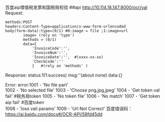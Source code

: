 百度aip增值税发票和国税局校验
##api http://10.114.18.147:8000/ocr/val
Request:

	methods:POST
	headers:Content-Type=application/x-www-form-urlencoded
	body(form-data):type=(0/1) #0:image = file ;1:image=url
			image= (rely on 'type')
			methods = (0/1) 
			data={
				'InvoiceCode':'',
				'InvoiceNum':'',
				'InvoiceDate':'',  #(xxxx-xx-xx)
				'CheckCode':''
				}	#(rely on 'methods' )
Response:
	status:1(1:success)
	msg:''(about none)
	data:{}

Error:
	error:1001 - 'No file part'        
	      1002 - 'No selected file'
	      1003 - 'Choose png,jpg,jpeg'
	      1004 - 'Get token val fail'       #税务局token
	      1005 - 'No token file'
	      1006 - 'No match'
	      1007 - 'Get token aip fail'	#百度token	
	      1008 - 'loss vali params'
	      1009 - 'Url Not Correct'
	      百度错误码：https://ai.baidu.com/docs#/OCR-API/58fd45dd
	      
